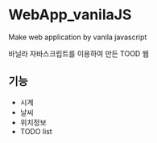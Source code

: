 # WebApp_vanilaJS
Make web application by vanila javascript

바닐라 자바스크립트를 이용하여 만든 TOOD 웹 

## 기능
- 시계
- 날씨
- 위치정보
- TODO list
